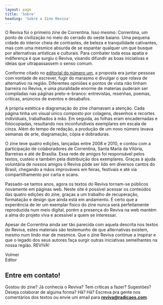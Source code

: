 ```yaml
---
layout: page
title: 'Sobre'
heading: 'Sobre o Zine Reviva'
---
```


O Reviva foi o primeiro zine de Correntina. Isso mesmo: Correntina, um ponto de
civilização no meio do cerrado do oeste baiano. Uma pequena cidade do interior
cheia de contrastes, de beleza e tranquilidade cativantes, mas com uma mesmice
absurda de se espantar qualquer um que busque por alternativas artísticas e
culturais. Para combater toda essa apatia e indiferença é que surgiu o Reviva,
visando difundir as boas iniciativas e ideias que ultrapassassem o senso comum.

Conforme citado no [editorial do número um](/1/editorial), a proposta era juntar pessoas com
vontade de escrever, fugir do marasmo e divulgar o que rolava de alternativo na região.
Diferentes opiniões e pontos de vista não tinham barreira no Reviva, e uma pluralidade
enorme de materias puderam ser compiladas nas páginas preto-e-branco: entrevistas,
resenhas, poemas, críticas, anúncios de eventos e desabafos.

A própria estética e diagramação do zine chamavam a atenção. Cada página tinha um
visual único composto por colagens, desenhos e recortes individuais, trabalhados à
mão. Em seguida, as folhas eram encadernadas e fotocopiadas, resultando nos
inconfundíveis exemplares em escala de cinza. Além do tempo de redação, a produção de
um novo número levava semanas de arte, diagramação, cópia e dobraduras.

O zine teve quatro edições, lançadas entre 2008 e 2010, e contou com a participação
de colaboradores de Correntina, Santa Maria da Vitória, Barreiras e até de Brasília.
Essa rede de amigos foi responsável pelos textos, custeio e também pela distribuição
dos exemplares. Graças à ajuda voluntária de nossos amigos o Reviva pôde ser lido em
diversos cantos do Brasil, chegando a mãos improváveis em feiras, festivais e até via
compartilhamento por carta e scans.

Passado-se tantos anos, agora os textos do Reviva tornam-se públicos novamente em páginas
web. Neste site é possível acessar os conteúdos das quatro edições do zine, graças a
um trabalho de recuperação, formatação e design que ainda está em andamento. É certo
que a experiência de ler um exemplar físico do zine nunca será perfeitamente
reproduzida num meio digital, porém a presença do Reviva na web mantém a alma do
projeto viva e acessível a quem se interessar.

Apesar de Correntina ainda ser tão parecida com aquela descrita nos textos do Reviva,
estes materiais são testemunho de que alternativas existem, mesmo num lindo mar de
mesmice. Que o zine Reviva continue a inspirar e que o legado dos seus autores
faça surgir outras iniciativas semelhantes na nossa região. REVIVA!

Volmer<br>
Editor

## Entre em contato!

Gostou do zine? Já conhecia o Reviva? Tem críticas a fazer? Sugestões? Deseja
colaborar de alguma forma? Hã? Hã?
Escreva pra gente nos comentários dos textos ou envie um email para
**[reviva@radicaos.com](mailto:reviva@radicaos.com)**.
